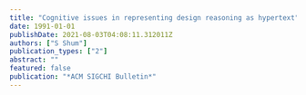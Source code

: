 ```yaml
---
title: "Cognitive issues in representing design reasoning as hypertext"
date: 1991-01-01
publishDate: 2021-08-03T04:08:11.312011Z
authors: ["S Shum"]
publication_types: ["2"]
abstract: ""
featured: false
publication: "*ACM SIGCHI Bulletin*"
---
```


